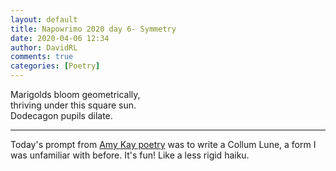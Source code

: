 ```yaml
---  
layout: default  
title: Napowrimo 2020 day 6- Symmetry  
date: 2020-04-06 12:34  
author: DavidRL  
comments: true  
categories: [Poetry]  
---  
```

Marigolds bloom geometrically,  
thriving under this square sun.  
Dodecagon pupils dilate.  

***  

Today's prompt from <a href="https://www.instagram.com/amykaypoetry/">Amy Kay poetry</a> was to write a Collum Lune, a form I was unfamiliar with before. It's fun! Like a less rigid haiku.  
